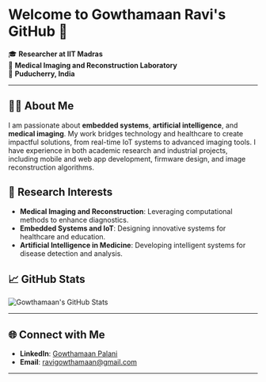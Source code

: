 # Welcome to Gowthamaan Ravi's GitHub 👋  
🎓 **Researcher at IIT Madras**  
🧠 **Medical Imaging and Reconstruction Laboratory**  
📍 **Puducherry, India**  

---

## 👨‍💻 About Me  

I am passionate about **embedded systems**, **artificial intelligence**, and **medical imaging**. My work bridges technology and healthcare to create impactful solutions, from real-time IoT systems to advanced imaging tools. I have experience in both academic research and industrial projects, including mobile and web app development, firmware design, and image reconstruction algorithms.

## 🧪 Research Interests  

- **Medical Imaging and Reconstruction**: Leveraging computational methods to enhance diagnostics.  
- **Embedded Systems and IoT**: Designing innovative systems for healthcare and education.  
- **Artificial Intelligence in Medicine**: Developing intelligent systems for disease detection and analysis.

## 📈 GitHub Stats  

![Gowthamaan's GitHub Stats](https://github-readme-stats.vercel.app/api?username=Gowthamaan-P&show_icons=true&theme=radical)

---

## 🌐 Connect with Me  

- **LinkedIn**: [Gowthamaan Palani](https://www.linkedin.com/in/gowthamaan-palani-b06a3519b)  
- **Email**: [ravigowthamaan@gmail.com](mailto:gowthamaan.mail@gmail.com)  

---
